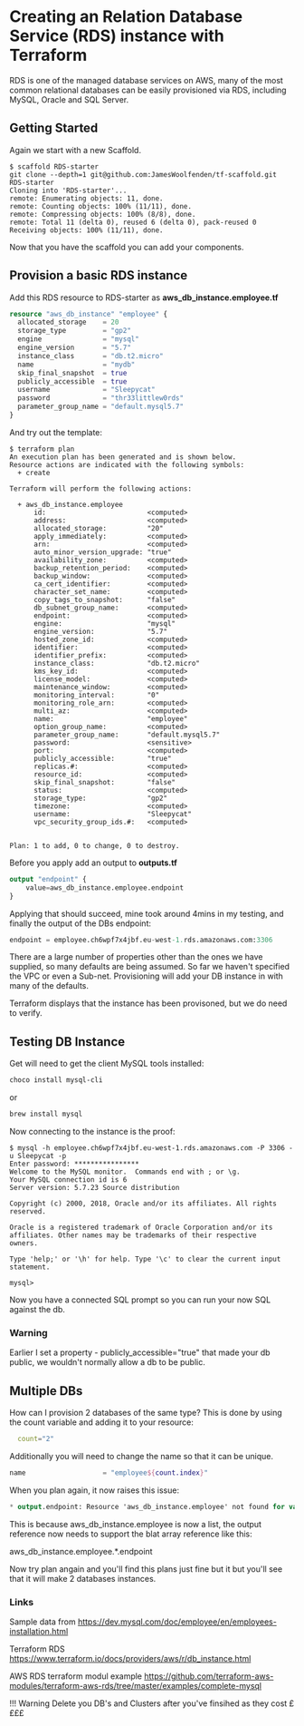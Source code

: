 # Creating an Relation Database Service (RDS) instance with Terraform

RDS is one of the managed database services on AWS, many of the most common relational databases can be easily provisioned via RDS, including MySQL, Oracle and SQL Server.

## Getting Started

Again we start with a new Scaffold.

```cli
$ scaffold RDS-starter
git clone --depth=1 git@github.com:JamesWoolfenden/tf-scaffold.git RDS-starter
Cloning into 'RDS-starter'...
remote: Enumerating objects: 11, done.
remote: Counting objects: 100% (11/11), done.
remote: Compressing objects: 100% (8/8), done.
remote: Total 11 (delta 0), reused 6 (delta 0), pack-reused 0
Receiving objects: 100% (11/11), done.
```

Now that you have the scaffold you can add your components.

## Provision a basic RDS instance

Add this RDS resource to RDS-starter as **aws_db_instance.employee.tf**

```terraform
resource "aws_db_instance" "employee" {
  allocated_storage    = 20
  storage_type         = "gp2"
  engine               = "mysql"
  engine_version       = "5.7"
  instance_class       = "db.t2.micro"
  name                 = "mydb"
  skip_final_snapshot  = true
  publicly_accessible  = true
  username             = "Sleepycat"
  password             = "thr33littlew0rds"
  parameter_group_name = "default.mysql5.7"
}
```

And try out the template:

```cli
$ terraform plan
An execution plan has been generated and is shown below.
Resource actions are indicated with the following symbols:
  + create

Terraform will perform the following actions:

  + aws_db_instance.employee
      id:                         <computed>
      address:                    <computed>
      allocated_storage:          "20"
      apply_immediately:          <computed>
      arn:                        <computed>
      auto_minor_version_upgrade: "true"
      availability_zone:          <computed>
      backup_retention_period:    <computed>
      backup_window:              <computed>
      ca_cert_identifier:         <computed>
      character_set_name:         <computed>
      copy_tags_to_snapshot:      "false"
      db_subnet_group_name:       <computed>
      endpoint:                   <computed>
      engine:                     "mysql"
      engine_version:             "5.7"
      hosted_zone_id:             <computed>
      identifier:                 <computed>
      identifier_prefix:          <computed>
      instance_class:             "db.t2.micro"
      kms_key_id:                 <computed>
      license_model:              <computed>
      maintenance_window:         <computed>
      monitoring_interval:        "0"
      monitoring_role_arn:        <computed>
      multi_az:                   <computed>
      name:                       "employee"
      option_group_name:          <computed>
      parameter_group_name:       "default.mysql5.7"
      password:                   <sensitive>
      port:                       <computed>
      publicly_accessible:        "true"
      replicas.#:                 <computed>
      resource_id:                <computed>
      skip_final_snapshot:        "false"
      status:                     <computed>
      storage_type:               "gp2"
      timezone:                   <computed>
      username:                   "Sleepycat"
      vpc_security_group_ids.#:   <computed>


Plan: 1 to add, 0 to change, 0 to destroy.
```

Before you apply add an output to **outputs.tf**

```terraform
output "endpoint" {
    value=aws_db_instance.employee.endpoint
}
```

Applying that should succeed, mine took around 4mins in my testing, and finally the output of the DBs endpoint:

```terraform
endpoint = employee.ch6wpf7x4jbf.eu-west-1.rds.amazonaws.com:3306
```

There are a large number of properties other than the ones we have supplied, so many defaults are being assumed. So far we haven't specified the VPC or even a Sub-net. Provisioning will add your DB instance in with many of the defaults.

Terraform displays that the instance has been provisoned, but we do need to verify.

## Testing DB Instance

Get will need to get the client MySQL tools installed:

```powershell
choco install mysql-cli
```

or

```Bash
brew install mysql
```

Now connecting to the instance is the proof:

```cli
$ mysql -h employee.ch6wpf7x4jbf.eu-west-1.rds.amazonaws.com -P 3306 -u Sleepycat -p
Enter password: ****************
Welcome to the MySQL monitor.  Commands end with ; or \g.
Your MySQL connection id is 6
Server version: 5.7.23 Source distribution

Copyright (c) 2000, 2018, Oracle and/or its affiliates. All rights reserved.

Oracle is a registered trademark of Oracle Corporation and/or its
affiliates. Other names may be trademarks of their respective
owners.

Type 'help;' or '\h' for help. Type '\c' to clear the current input statement.

mysql>
```

Now you have a connected SQL prompt so you can run your now SQL against the db.

### Warning

Earlier I set a property -  publicly_accessible="true" that made your db public, we wouldn't normally allow a db to be public.

## Multiple DBs

How can I provision 2 databases of the same type?
This is done by using the count variable and adding it to your resource:

```terraform
  count="2"
```

Additionally you will need to change the name so that it can be unique.

```terraform
name                   = "employee${count.index}"
```

When you plan again, it now raises this issue:

```terraform
* output.endpoint: Resource 'aws_db_instance.employee' not found for variable 'aws_db_instance.employee.endpoint'
```

This is because aws_db_instance.employee is now a list, the output reference now needs to support the blat array reference like this:

aws_db_instance.employee.*.endpoint

Now try plan angain and you'll find this plans just fine but it but you'll see that it will make 2 databases instances.

### Links

Sample data from <https://dev.mysql.com/doc/employee/en/employees-installation.html>

Terraform RDS <https://www.terraform.io/docs/providers/aws/r/db_instance.html>

AWS RDS terraform modul example <https://github.com/terraform-aws-modules/terraform-aws-rds/tree/master/examples/complete-mysql>

!!! Warning
    Delete you DB's and Clusters after you've finsihed as they cost ££££
 